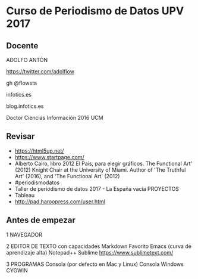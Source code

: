 # Curso de Periodismo de Datos UPV 2017

## Docente
ADOLFO ANTÓN

https://twitter.com/adolflow

gh @flowsta

infotics.es

blog.infotics.es

Doctor Ciencias Información 2016 UCM

## Revisar
- https://html5up.net/
- https://www.startpage.com/
- Alberto Cairo, libro 2012 El País, para elegir gráficos. The Functional Art' (2012) Knight Chair at the University of Miami. Author of 'The Truthful Art' (2016), and 'The Functional Art' (2012) 
- #periodismodatos 
- Taller de periodismo de datos 2017 - La España vacía PROYECTOS
- Tableau
- http://pad.haroopress.com/user.html
  
## Antes de empezar
1 NAVEGADOR 

2 EDITOR DE TEXTO con capacidades Markdown
	Favorito Emacs (curva de aprendizaje alta)
	Notepad++
	Sublime https://www.sublimetext.com/
	
3 PROGRAMAS
	Consola (por defecto en Mac y Linux)
	Consola Windows CYGWIN
